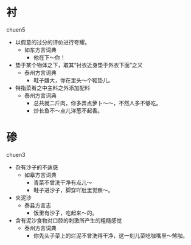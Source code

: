 










# 衬
chuen5
+ 以假意的过分的评价进行夸耀。
  * 如东方言词典
    - 他在下～你！
+ 垫于某个物体之下，取其“衬衣近身垫于外衣下面”之义
  * 泰州方言词典
    - 鞋子嫌大，你在里头～个鞋垫儿。
+ 特指菜肴之中主料之外添加配料
  * 泰州方言词典
    - 总共就二斤肉，你多弄点萝卜～～，不然人多不够吃。
    - 炒长鱼不～点儿洋葱不起香。

# 碜
chuen3
+ 杂有沙子的不适感
  * 如皋方言词典
    - 青菜不曾洗干净有点儿～
    - 鞋子进沙子，脚穿吖肚里觉察～。
+ 夹泥沙
  * 泰县方言志
    - 饭里有沙子，吃起来～的。
+ 含有泥沙食物对口腔的刺激所产生的粗糙感觉
  * 泰州方言词典
    - 你先头子菜上的烂泥不曾洗得干净，这一刻儿菜吃咖嘴里～煞咖。
